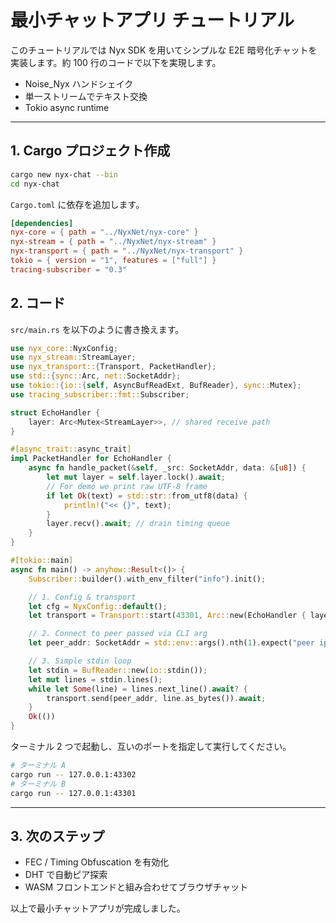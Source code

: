 # 最小チャットアプリ チュートリアル

このチュートリアルでは Nyx SDK を用いてシンプルな E2E 暗号化チャットを実装します。約 100 行のコードで以下を実現します。

* Noise_Nyx ハンドシェイク
* 単一ストリームでテキスト交換
* Tokio async runtime

---

## 1. Cargo プロジェクト作成

```bash
cargo new nyx-chat --bin
cd nyx-chat
```

`Cargo.toml` に依存を追加します。

```toml
[dependencies]
nyx-core = { path = "../NyxNet/nyx-core" }
nyx-stream = { path = "../NyxNet/nyx-stream" }
nyx-transport = { path = "../NyxNet/nyx-transport" }
tokio = { version = "1", features = ["full"] }
tracing-subscriber = "0.3"
```

## 2. コード

`src/main.rs` を以下のように書き換えます。

```rust
use nyx_core::NyxConfig;
use nyx_stream::StreamLayer;
use nyx_transport::{Transport, PacketHandler};
use std::{sync::Arc, net::SocketAddr};
use tokio::{io::{self, AsyncBufReadExt, BufReader}, sync::Mutex};
use tracing_subscriber::fmt::Subscriber;

struct EchoHandler {
    layer: Arc<Mutex<StreamLayer>>, // shared receive path
}

#[async_trait::async_trait]
impl PacketHandler for EchoHandler {
    async fn handle_packet(&self, _src: SocketAddr, data: &[u8]) {
        let mut layer = self.layer.lock().await;
        // For demo we print raw UTF-8 frame
        if let Ok(text) = std::str::from_utf8(data) {
            println!("<< {}", text);
        }
        layer.recv().await; // drain timing queue
    }
}

#[tokio::main]
async fn main() -> anyhow::Result<()> {
    Subscriber::builder().with_env_filter("info").init();

    // 1. Config & transport
    let cfg = NyxConfig::default();
    let transport = Transport::start(43301, Arc::new(EchoHandler { layer: Arc::new(Mutex::new(StreamLayer::new(Default::default()))) })).await?;

    // 2. Connect to peer passed via CLI arg
    let peer_addr: SocketAddr = std::env::args().nth(1).expect("peer ip:port").parse()?;

    // 3. Simple stdin loop
    let stdin = BufReader::new(io::stdin());
    let mut lines = stdin.lines();
    while let Some(line) = lines.next_line().await? {
        transport.send(peer_addr, line.as_bytes()).await;
    }
    Ok(())
}
```

ターミナル 2 つで起動し、互いのポートを指定して実行してください。

```bash
# ターミナル A
cargo run -- 127.0.0.1:43302
# ターミナル B
cargo run -- 127.0.0.1:43301
```

---

## 3. 次のステップ

* FEC / Timing Obfuscation を有効化
* DHT で自動ピア探索
* WASM フロントエンドと組み合わせてブラウザチャット

以上で最小チャットアプリが完成しました。 